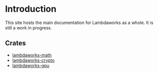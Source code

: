 # Introduction

This site hosts the main documentation for Lambdaworks as a whole. It is still a work in progress.

## Crates

- [lambdaworks-math](https://crates.io/crates/lambdaworks-math)
- [lambdaworks-crypto](https://crates.io/crates/lambdaworks-crypto)
- [lambdaworks-gpu](https://crates.io/crates/lambdaworks-gpu)
